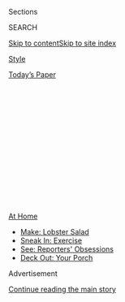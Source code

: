 <div id="app">

<div>

<div>

<div>

<div class="NYTAppHideMasthead css-1q2w90k e1suatyy0">

<div class="section css-ui9rw0 e1suatyy2">

<div class="css-eph4ug er09x8g0">

<div class="css-6n7j50">

</div>

<span class="css-1dv1kvn">Sections</span>

<div class="css-10488qs">

<span class="css-1dv1kvn">SEARCH</span>

</div>

[Skip to content](#site-content)[Skip to site
index](#site-index)

</div>

<div id="masthead-section-label" class="css-1wr3we4 eaxe0e00">

[Style](https://www.nytimes3xbfgragh.onion/section/style)

</div>

<div class="css-10698na e1huz5gh0">

</div>

</div>

<div id="masthead-bar-one" class="section hasLinks css-15hmgas e1csuq9d3">

<div class="css-uqyvli e1csuq9d0">

</div>

<div class="css-1uqjmks e1csuq9d1">

</div>

<div class="css-9e9ivx">

[](https://myaccount.nytimes3xbfgragh.onion/auth/login?response_type=cookie&client_id=vi)

</div>

<div class="css-1bvtpon e1csuq9d2">

[Today’s
Paper](https://www.nytimes3xbfgragh.onion/section/todayspaper)

</div>

</div>

</div>

</div>

<div data-aria-hidden="false">

<div id="site-content" data-role="main">

<div>

<div class="css-1aor85t" style="opacity:0.000000001;z-index:-1;visibility:hidden">

<div class="css-1hqnpie">

<div class="css-epjblv">

<span class="css-17xtcya">[Style](/section/style)</span><span class="css-x15j1o">|</span><span class="css-fwqvlz">Rapid
Testing Is the New Velvet
Rope</span>

</div>

<div class="css-k008qs">

<div class="css-1iwv8en">

<span class="css-18z7m18"></span>

<div>

</div>

</div>

<span class="css-1n6z4y">https://nyti.ms/344arv9</span>

<div class="css-1705lsu">

<div class="css-4xjgmj">

<div class="css-4skfbu" data-role="toolbar" data-aria-label="Social Media Share buttons, Save button, and Comments Panel with current comment count" data-testid="share-tools">

  - 
  - 
  - 
  - 
    
    <div class="css-6n7j50">
    
    </div>

  - 
  - 

</div>

</div>

</div>

</div>

</div>

</div>

<div class="css-13pd83m">

<div id="NYT_TOP_BANNER_REGION">

<div>

<div id="maps-athome-menu" class="section css-l08pwh interactive-content interactive-size-medium">

<div class="css-17ih8de interactive-body">

<div class="at-home-nav__innerContainer">

<div class="at-home-nav__title">

[At
Home](https://www.nytimes3xbfgragh.onion/spotlight/at-home?action=click&pgtype=Article&state=default&region=TOP_BANNER&context=at_home_menu)

</div>

  - [Make: Lobster
    Salad](https://www.nytimes3xbfgragh.onion/2020/08/14/dining/lobster-salad-recipe.html?action=click&pgtype=Article&state=default&region=TOP_BANNER&context=at_home_menu)
  - [Sneak In:
    Exercise](https://www.nytimes3xbfgragh.onion/2020/08/15/at-home/coronavirus-at-home-quick-exercises.html?action=click&pgtype=Article&state=default&region=TOP_BANNER&context=at_home_menu)
  - [See: Reporters'
    Obsessions](https://www.nytimes3xbfgragh.onion/interactive/2020/at-home/even-more-reporters-editors-diaries-lists-recommendations.html?action=click&pgtype=Article&state=default&region=TOP_BANNER&context=at_home_menu)
  - [Deck Out: Your
    Porch](https://www.nytimes3xbfgragh.onion/2020/08/15/at-home/coronavirus-fall-patio-furniture.html?action=click&pgtype=Article&state=default&region=TOP_BANNER&context=at_home_menu)

</div>

</div>

</div>

</div>

</div>

</div>

<div id="top-wrapper" class="css-1sy8kpn">

<div id="top-slug" class="css-l9onyx">

Advertisement

</div>

[Continue reading the main
story](#after-top)

<div class="ad top-wrapper" style="text-align:center;height:100%;display:block;min-height:250px">

<div id="top" class="place-ad" data-position="top" data-size-key="top">

</div>

</div>

<div id="after-top">

</div>

</div>

<div>

<div id="sponsor-wrapper" class="css-1hyfx7x">

<div id="sponsor-slug" class="css-19vbshk">

Supported by

</div>

[Continue reading the main
story](#after-sponsor)

<div id="sponsor" class="ad sponsor-wrapper" style="text-align:center;height:100%;display:block">

</div>

<div id="after-sponsor">

</div>

</div>

<div class="css-186x18t">

<span class="css-10ej3is ezdmqqa0">The Great Read</span>

</div>

<div class="css-1vkm6nb ehdk2mb0">

# Rapid Testing Is the New Velvet Rope

</div>

Determined to proceed with parties and events this summer, hosts are
adding screenings at the door. But such measures are hardly a guarantee
of safety, medical experts warn.

<div class="css-79elbk" data-testid="photoviewer-wrapper">

<div class="css-z3e15g" data-testid="photoviewer-wrapper-hidden">

</div>

<div class="css-1a48zt4 ehw59r15" data-testid="photoviewer-children">

![<span class="css-16f3y1r e13ogyst0" data-aria-hidden="true">Before you
can swizzle you must
swab.</span><span class="css-cnj6d5 e1z0qqy90" itemprop="copyrightHolder"><span class="css-1ly73wi e1tej78p0">Credit...</span><span><span>Illustration
by Tracy Ma/The New York
Times</span></span></span>](https://static01.graylady3jvrrxbe.onion/images/2020/08/16/fashion/15rapidtesting-parties-martini-v1/15rapidtesting-parties-martini-articleLarge.jpg?quality=75&auto=webp&disable=upscale)

</div>

</div>

<div class="css-18e8msd">

<div class="css-vp77d3 epjyd6m0">

<div class="css-1baulvz">

By <span class="css-1baulvz last-byline" itemprop="name">Alyson
Krueger</span>

</div>

</div>

  - 
    
    <div class="css-ld3wwf e16638kd2">
    
    Published Aug. 16, 2020Updated Aug. 17,
    2020
    
    </div>

  - 
    
    <div class="css-4xjgmj">
    
    <div class="css-pvvomx" data-role="toolbar" data-aria-label="Social Media Share buttons, Save button, and Comments Panel with current comment count" data-testid="share-tools">
    
      - 
      - 
      - 
      - 
        
        <div class="css-6n7j50">
        
        </div>
    
      - 
      - 
    
    </div>
    
    </div>

</div>

<div class="css-mdjrty">

[Leer en
español](https://www.nytimes3xbfgragh.onion/es/2020/08/18/espanol/estilos-de-vida/prueba-rapida-coronavirus.html "Read in Spanish")

</div>

</div>

<div class="section meteredContent css-1r7ky0e" name="articleBody" itemprop="articleBody">

<div class="css-1fanzo5 StoryBodyCompanionColumn">

<div class="css-53u6y8">

Dr. Asma Rashid, who runs a members-only medical concierge service in
the Hamptons, has received some of the most sought-after party
invitations this summer.

“We’ve gone to these private, private, private events, where they have
me sign a ‘nothing you see in this house can be leaked’ document,” she
said. “This is still a party town.”

Dr. Rashid is there to administer rapid or real-time tests for
coronavirus. She performs the procedure — either a finger prick or a
nose swab — in the car, and then lets guests into the house only if
their tests come back negative. The entire procedure takes less than 30
minutes. Consider it a pandemic pregame.

Suffolk County still lacks rapid testing infrastructure, and the private
service is expensive: up to $500 per test, and not all insurance
companies will cover the cost. Most doctors don’t even have kits to do
the tests; patients willing to pay can wait up to a week for an
appointment at the offices that have them in New York City.

</div>

</div>

<div class="css-1fanzo5 StoryBodyCompanionColumn">

<div class="css-53u6y8">

For that reason many clients book Dr. Rashid in advance when they
anticipate hosting guests for a sleepover, a barbecue or a wedding. But
some summon her at 2 a.m. for a last-minute test or stop by her office
in a panic after attending a crowded gathering.

“Every time there is an event, a protest or Fourth of July celebration,
there is higher demand,” she said. A busy day came after a drive-in
“Safe & Sound” concert, where the chief executive of Goldman Sachs
performed, at the end of July. Concertgoers, who paid $1,250 per car to
attend, were supposed to stay in their cars, but social media showed
crowds dancing by the stage. “I can’t even tell you how many requests we
got after that,” Dr. Rashid said.

The event is [currently under
investigation](https://www.nytimes3xbfgragh.onion/2020/07/27/nyregion/hamptons-chainsmokers-concert-social-distancing.html).

Dr. Rashid has tripled her staff to keep up with demand for coronavirus
testing this summer. The last Saturday in July she even opened a new
office in Bridgehampton. “The way I would describe our growth is
exponential,” she said.

</div>

</div>

<div class="css-79elbk" data-testid="photoviewer-wrapper">

<div class="css-z3e15g" data-testid="photoviewer-wrapper-hidden">

</div>

<div class="css-1a48zt4 ehw59r15" data-testid="photoviewer-children">

![<span class="css-16f3y1r e13ogyst0" data-aria-hidden="true">Rite of
nasal passage: Amanda Seekamp, who is in charge of guest relations at
the Surf Lodge in Montauk, N.Y., gets a rapid test from Dr. Seth Gordon,
a private doctor working in
Montauk.</span><span class="css-cnj6d5 e1z0qqy90" itemprop="copyrightHolder"><span class="css-1ly73wi e1tej78p0">Credit...</span><span>Joe
Carrotta for The New York
Times</span></span>](https://static01.graylady3jvrrxbe.onion/images/2020/08/16/fashion/15RAPIDTESTING-PARTIES2/merlin_175678128_1d7f2e84-bb86-4897-bcc9-a1c471fc021c-articleLarge.jpg?quality=75&auto=webp&disable=upscale)

</div>

</div>

<div class="css-1fanzo5 StoryBodyCompanionColumn">

<div class="css-53u6y8">

## No House Parties Before Grandma

While most of the country waits seven to 14 days for coronavirus test
results, a privileged few have access to rapid tests. There are a few
types — some detect antibodies, others antigens or [viral genetic
material](https://www.hopkinsmedicine.org/news/newsroom/news-releases/covid-19-test-that-relies-on-viral-genetic-material-gives-false-negative-results-if-used-too-early-in-those-infected)
— but they all provide an answer in under 30 minutes.

</div>

</div>

<div class="css-1fanzo5 StoryBodyCompanionColumn">

<div class="css-53u6y8">

Hosts are hiring doctors to screen guests before they attend their
gatherings, or children coming in from out of town for sleepovers. Other
people are getting tests to provide peace of mind after a particularly
wild night. Event companies are offering rapid testing as a service to
clients alongside catering and music. Instagram influencers are even
touting the service.

Still, these rapid tests aren’t totally reliable, said Dr. Demetre
Daskalakis, New York City’s deputy commissioner of disease control.
“Negatives are not definitive,” he said. (And there certainly have
been [false
positives](https://www.nytimes3xbfgragh.onion/2020/08/09/health/covid-testing.html).)

“No test is 100 percent,” Dr. Rashid said. “A negative test does not
preclude one to not be carrying the virus.”

Indeed, one reason rapid tests aren’t in widespread use is that they
require additional testing to confirm. “We have to retest all of our
negatives, so you’re doing two tests for everyone who is negative,” said
Dr. Daskalakis. “It’s a resource issue.”

He also warned that the virus can take some time to show up in a test
result; though some test positive 48 hours after exposure, the two-week
possible incubation period that has dictated quarantine is generally
accepted. So if you were exposed to the virus even 10 days before your
test, the outcome is still uncertain. “You can’t go to a house party the
week before you see Grandma,” Dr. Daskalakis said. “That test doesn’t
matter.”

Ryan Choura, the founder of Choura, an event and experience production
company in Torrance, Calif., that arranges the tenting and furniture for
the U.S. Open golf tournament and the BeachLife Festival, believes so
strongly that all events should incorporate rapid testing that he
created an arm of his company to do it.

</div>

</div>

<div class="css-1fanzo5 StoryBodyCompanionColumn">

<div class="css-53u6y8">

“There is no question that you now have to have rapid testing as a
component to every event no matter what,” Mr. Choura said.

It’s not an easy feat to pull off. “Temperature is a major issue. You
have to keep tests under 80 degrees,” he said. “You need to put up some
kind of tent, like a catering tent.” He added, “We have a 100-point
checklist for anything we want to build.”

Still, on July 23, the company staged its first event for 90 attendees
(and 30 vendors) using the Rapid Quidel Corporation Sofia SARS Antigen
Test. The good news: Not a single vendor or attendee tested positive.
The bad news: It was a bit of a buzz kill.

Joie Shettler, 51, a singer and co-owner of Rebel Music Entertainment
who lives in Redondo Beach, Calif., attended the event, which included
bottled cocktails and panels on the future of the events industry, after
learning about it on Facebook. She ended up having fun, but the
beginning felt clinical.

“We had to fill out a form beforehand, so that they would be ready for
us when we arrived. We also had to book a time frame of when to arrive,”
Ms. Shettler said. “We had instructions to drive up in our cars, where
we would be tested. From there we were instructed to stay in our car,
and they would text us our results within 20 minutes.”

“I was a little worried while waiting for the results,” she added. “Both
Alysha, my friend, and I were squealing when the results came in. We
were both negative\! And we were excited to finally enter the event.”

</div>

</div>

<div class="css-1fanzo5 StoryBodyCompanionColumn">

<div class="css-53u6y8">

Mr. Choura said he is planning a 1,000-person live music event, “most
likely in another state,” for which every person will be rapid-tested in
the next 30 to 60 days. He is still figuring out the details, but
promises it won’t be a drive-in. “Right now people are bragging about
doing live music, and people are sitting in their cars,” he said. “I
don’t want to sit in my car and listen to live music. And by the way,
just because you are sitting in your car doesn’t mean it’s
safe.”

</div>

</div>

<div class="css-79elbk" data-testid="photoviewer-wrapper">

<div class="css-z3e15g" data-testid="photoviewer-wrapper-hidden">

</div>

<div class="css-1a48zt4 ehw59r15" data-testid="photoviewer-children">

<div class="css-1xdhyk6 erfvjey0">

<span class="css-1ly73wi e1tej78p0">Image</span>

<div class="css-zjzyr8">

<div data-testid="lazyimage-container" style="height:257.77777777777777px">

</div>

</div>

</div>

<span class="css-16f3y1r e13ogyst0" data-aria-hidden="true">Show me your
antibodies: The Lodge’s guest
area.</span><span class="css-cnj6d5 e1z0qqy90" itemprop="copyrightHolder"><span class="css-1ly73wi e1tej78p0">Credit...</span><span>Joe
Carrotta for The New York Times</span></span>

</div>

</div>

<div class="css-1fanzo5 StoryBodyCompanionColumn">

<div class="css-53u6y8">

## Humblebragging, Hugging and Hashtagging

One of the easier places to get a rapid coronavirus test is the Surf
Lodge, a hotel and restaurant in Montauk, N.Y., known for hosting and
entertaining celebrities including John Legend and Bon Jovi.

Jayma Cardoso, one of the hotel’s owners, pays Dr. Seth Gordon, her
son’s pediatrician, to test all of her employees weekly. “He has his
own Sofia 2 machine by Quidel so he can do the test” — an antigen test —
“and get the results very quickly, in 15 minutes,” she said.

<div id="NYT_MAIN_CONTENT_2_REGION" class="css-9tf9ac">

<div>

</div>

</div>

Once a week, the doctor sets up a testing site on the sand-filled deck
overlooking Fort Pond. Raya O’Neal, 24, the hotel’s director of
communications, who lives in East Hampton, says while she hates the
test, which takes about 10 seconds, she understands it’s an exclusive
perk. “I have some friends and family members who think I’m too fancy
for them now,” she said.

Ms. O’Neal feels safer living with her parents knowing she regularly
tests negative for the virus. But it also emboldens her socially. “I
don’t feel as worried as I do about eating or going to public places,”
she said. “Once I saw my closest friends after not seeing them for
months, and I did the humblebrag about being tested weekly and being
negative, and I just had to hug them.”

</div>

</div>

<div class="css-1fanzo5 StoryBodyCompanionColumn">

<div class="css-53u6y8">

But as any public-health expert will tell you, individual test results
are not an all-access pass to Life as It Was Before. “There is a false
confidence you get when you use a test for social decisions,” Dr.
Daskalakis said. “This is one of those things I lose sleep over.”

Nonetheless, receiving rapid testing for the virus has become a mark of
status and, ergo, a trending topic on social media.

Tasha Todd, 40, is a medical assistant in Dallas. When her former
office, a concierge medical group, first received the rapid testing kit,
she posted about it on Instagram, where she has [nearly 28,000
followers](https://www.instagram.com/fit.tash36/), to hype up the
service. “I wanted to try to bring more business into the company,” Ms.
Todd said. “Not that we could have handled much more volume. We were
seeing 30 people a day, 25 of which were in for Covid testing.”

“I got a lot of feedback,” she said. “A lot of people were messaging
about the prices, where the office was, what the difference was between
that and a regular test, and how quickly the results come in.” Her
office charges $150 for a test, but she knows of other clinics in Dallas
that charge $500 or more.

Ms. Todd said she felt frustrated that many of her followers wouldn’t be
able to afford one. “I would say rapid testing right now is for the
rich. It’s too expensive,” she said. “Who has 150 to 500 dollars just
lying around in the middle of the
recession?”

</div>

</div>

<div class="css-79elbk" data-testid="photoviewer-wrapper">

<div class="css-z3e15g" data-testid="photoviewer-wrapper-hidden">

</div>

<div class="css-1a48zt4 ehw59r15" data-testid="photoviewer-children">

<div class="css-1xdhyk6 erfvjey0">

<span class="css-1ly73wi e1tej78p0">Image</span>

<div class="css-zjzyr8">

<div data-testid="lazyimage-container" style="height:257.77777777777777px">

</div>

</div>

</div>

<span class="css-16f3y1r e13ogyst0" data-aria-hidden="true">Forget the
bouncer. Private doctors like Dr. Seth Gordon, here administering a
rapid test to Raya O’Neal, director of communications at the Surf Lodge,
are the new essential party
personnel.</span><span class="css-cnj6d5 e1z0qqy90" itemprop="copyrightHolder"><span class="css-1ly73wi e1tej78p0">Credit...</span><span>Joe
Carrotta for The New York
Times</span></span>

</div>

</div>

<div class="css-79elbk" data-testid="photoviewer-wrapper">

<div class="css-z3e15g" data-testid="photoviewer-wrapper-hidden">

</div>

<div class="css-1a48zt4 ehw59r15" data-testid="photoviewer-children">

<div class="css-1xdhyk6 erfvjey0">

<span class="css-1ly73wi e1tej78p0">Image</span>

<div class="css-zjzyr8">

<div data-testid="lazyimage-container" style="height:257.77777777777777px">

</div>

</div>

</div>

<span class="css-16f3y1r e13ogyst0" data-aria-hidden="true">The electric
slide: A machine delivers the
results.</span><span class="css-cnj6d5 e1z0qqy90" itemprop="copyrightHolder"><span class="css-1ly73wi e1tej78p0">Credit...</span><span>Joe
Carrotta for The New York Times</span></span>

</div>

</div>

<div class="css-1fanzo5 StoryBodyCompanionColumn">

<div class="css-53u6y8">

## Temperature Checks and Colored Leis

Some bars and restaurants have tried offering rapid testing to their
customers, an act that brings in publicity. This practice can backfire,
however.

For its reopening weekend at the end of June, Ravel Hotel in the Long
Island City neighborhood of New York worked with an outside doctor to
give all arrivals a test before enter (charging $35 for those with
insurance and $50 for those without.) Photos emerged on social media and
then i[n
Gothamist](https://gothamist.com/arts-entertainment/profundo-ravel-covid-test-rooftop-pandemic-pool-parties-rage-lic)
of people who had all tested negative, partying and mingling closely
without masks, producing the inevitable tsks.

Nicole Milazzo, a spokeswoman for the hotel, said that it is no longer
testing guests, after concerns expressed by the mayor’s office of
nightlife about “creating a false sense of security,” but is “continuing
to follow all rules and regulations put forward by the C.D.C. and New
York City,” including distancing tables and cabanas by more than six
feet, and providing masks and sanitizer.

Other gatekeepers, unable to get their hands on rapid testing to begin
with, or unwilling to shoulder the cost, have implemented alternate
screening methods.

Thuyen Nguyen, a facialist who has worked with celebrities including the
actress Michelle Williams, is reopening his salon in East Hampton later
this summer. Every person who walks in will get body-scanned by Antlia
Systems thermal technology, which checks for a temperature in under a
second. A little box positioned at reception does all the screening
without touching the person. (Such screens have been criticized by
medical experts because infections can occur without symptoms, including
fevers, and people’s baseline temperatures vary.)

</div>

</div>

<div class="css-1fanzo5 StoryBodyCompanionColumn">

<div class="css-53u6y8">

Reports on social media have also surfaced of colored bracelets or leis
to moderate contact at weddings, like the spotlight parties from college
where you wore green if you were single, red if you were taken, and
yellow if you weren’t sure. Now the idea is green if you are OK with
hugs and high fives, yellow if you are fine with talking but not
touching, and red if you are totally keeping your distance from
everybody. (“[Scares me to my
core](https://twitter.com/Erin_Alexa_/status/1292476550399561736/),”
tweeted one bride-to-be, of the illusory confidence such accessories
might impart.)

As private citizens improvise at their peril, local governments continue
to try and make rapid testing more accessible. New York City’s
Department of Health, for example, put a pop-up site in the Bronx and
now Brooklyn’s Sunset Park neighborhood, where [Mayor Bill de Blasio
recently warned of an uptick in coronavirus
cases](https://www.nydailynews.com/news/politics/ny-nyc-mayor-de-blasio-covid-sunset-park-brooklyn-outbreak-20200812-ems5msaphfcf5is5dq2lmu453e-story.html).
The idea is to identify as many positives early on so the city can help
offer isolation guidance.

“There is the ability of the folks who have and the folks who don’t,”
said Dr. Daskalakis. “We are very consciously pushing the rapid test in
environments where people aren’t resource-rich.” The city plans to bring
the technology to nine clinics that previously focused on sexual health,
transforming them into [coronavirus testing
sites](https://www.nytimes3xbfgragh.onion/2020/07/23/nyregion/coronavirus-testing-nyc.html).

Even New Yorkers from more affluent neighborhoods are flocking to these
free testing sites to get quick results.

The first weekend in August Mary Ann Mackey, 31, who lives in Park Slope
and works for the Manhattan Borough President’s Office, went to Brooklyn
on a Sunday afternoon to get a rapid test before visiting her parents
for the first time since the pandemic started.

Ms. Mackey arrived at 12:30 and was there all afternoon. She was
surprised by the line. “By the time I had been through the line it had
been three hours, and the whole block was still full of people,” she
said. “Everyone was remarkably patient and calm. People had books and
magazines out. Some people were chatting. I overheard a few people talk
about how they had waited in a long time elsewhere and were excited to
get it over with and know their results.”

</div>

</div>

<div class="css-1fanzo5 StoryBodyCompanionColumn">

<div class="css-53u6y8">

This experience felt like a luxury. “This feels like a weird thing to
say, but it was kind of a cool experience,” Ms. Mackey said. “It felt
kind of like a privilege to have results.”

</div>

</div>

<div>

</div>

</div>

<div>

</div>

<div>

</div>

<div>

</div>

<div>

<div id="bottom-wrapper" class="css-1ede5it">

<div id="bottom-slug" class="css-l9onyx">

Advertisement

</div>

[Continue reading the main
story](#after-bottom)

<div id="bottom" class="ad bottom-wrapper" style="text-align:center;height:100%;display:block;min-height:90px">

</div>

<div id="after-bottom">

</div>

</div>

</div>

</div>

</div>

## Site Index

<div>

</div>

## Site Information Navigation

  - [© <span>2020</span> <span>The New York Times
    Company</span>](https://help.nytimes3xbfgragh.onion/hc/en-us/articles/115014792127-Copyright-notice)

<!-- end list -->

  - [NYTCo](https://www.nytco.com/)
  - [Contact
    Us](https://help.nytimes3xbfgragh.onion/hc/en-us/articles/115015385887-Contact-Us)
  - [Work with us](https://www.nytco.com/careers/)
  - [Advertise](https://nytmediakit.com/)
  - [T Brand Studio](http://www.tbrandstudio.com/)
  - [Your Ad
    Choices](https://www.nytimes3xbfgragh.onion/privacy/cookie-policy#how-do-i-manage-trackers)
  - [Privacy](https://www.nytimes3xbfgragh.onion/privacy)
  - [Terms of
    Service](https://help.nytimes3xbfgragh.onion/hc/en-us/articles/115014893428-Terms-of-service)
  - [Terms of
    Sale](https://help.nytimes3xbfgragh.onion/hc/en-us/articles/115014893968-Terms-of-sale)
  - [Site
    Map](https://spiderbites.nytimes3xbfgragh.onion)
  - [Help](https://help.nytimes3xbfgragh.onion/hc/en-us)
  - [Subscriptions](https://www.nytimes3xbfgragh.onion/subscription?campaignId=37WXW)

</div>

</div>

</div>

</div>
